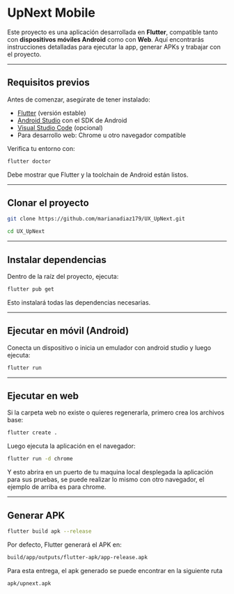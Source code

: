 # UpNext Mobile

Este proyecto es una aplicación desarrollada en **Flutter**, compatible tanto con **dispositivos móviles Android** como con **Web**. Aquí encontrarás instrucciones detalladas para ejecutar la app, generar APKs y trabajar con el proyecto.

---

## Requisitos previos

Antes de comenzar, asegúrate de tener instalado:

- [Flutter](https://flutter.dev/docs/get-started/install) (versión estable)
- [Android Studio](https://developer.android.com/studio) con el SDK de Android
- [Visual Studio Code](https://code.visualstudio.com/) (opcional)
- Para desarrollo web: Chrome u otro navegador compatible

Verifica tu entorno con:

```bash
flutter doctor
```

Debe mostrar que Flutter y la toolchain de Android están listos.

---

## Clonar el proyecto

```bash
git clone https://github.com/marianadiaz179/UX_UpNext.git

cd UX_UpNext
```

---

## Instalar dependencias

Dentro de la raíz del proyecto, ejecuta:

```bash
flutter pub get
```

Esto instalará todas las dependencias necesarias.

---

## Ejecutar en móvil (Android)

Conecta un dispositivo o inicia un emulador con android studio y luego ejecuta:

```bash
flutter run
```

---

## Ejecutar en web

Si la carpeta web no existe o quieres regenerarla, primero crea los archivos base:

```bash
flutter create .
```

Luego ejecuta la aplicación en el navegador:

```bash
flutter run -d chrome
```

Y esto abrira en un puerto de tu maquina local desplegada la aplicación para sus pruebas, se puede realizar lo mismo con otro navegador, el ejemplo de arriba es para chrome.

---

## Generar APK

```bash
flutter build apk --release
```

Por defecto, Flutter generará el APK en:

```bash
build/app/outputs/flutter-apk/app-release.apk
```

Para esta entrega, el apk generado se puede encontrar en la siguiente ruta

```bash
apk/upnext.apk
```